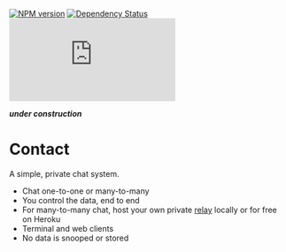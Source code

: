 [![NPM version](https://badge.fury.io/js/contact.png)](http://badge.fury.io/js/contact)
[![Dependency Status](https://david-dm.org/75lb/contact.png)](https://david-dm.org/75lb/contact)
![Analytics](https://ga-beacon.appspot.com/UA-27725889-13/contact/README.md?pixel)

***under construction***

Contact
=======
A simple, private chat system. 

* Chat one-to-one or many-to-many
* You control the data, end to end
* For many-to-many chat, host your own private [relay](https://github.com/75lb/contact-server) locally or for free on Heroku
* Terminal and web clients
* No data is snooped or stored
